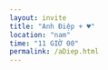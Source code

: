 ```yaml
---
layout: invite
title: "Anh Điệp + ♥"
location: "nam"
time: "11 GIỜ 00"
permalink: /aDiep.html
---
```


